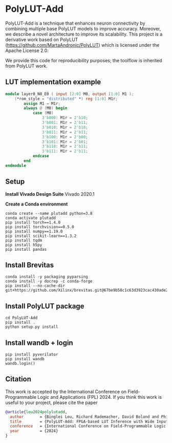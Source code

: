 # PolyLUT-Add
PolyLUT-Add is a technique that enhances neuron connectivity by combining multiple base PolyLUT models to improve accuracy. Moreover, we describe a novel architecture to improve its scalability.
This project is a derivative work based on PolyLUT (https://github.com/MartaAndronic/PolyLUT) which is licensed under the Apache License 2.0.

We provide this code for reproducibility purposes; the toolflow is inherited from PolyLUT work.

## LUT implementation example
```verilog
module layer0_N0_E0 ( input [2:0] M0, output [1:0] M1 );
    (*rom_style = "distributed" *) reg [1:0] M1r;
        assign M1 = M1r;
        always @ (M0) begin
            case (M0)
                3'b000: M1r = 2'b10;
                3'b001: M1r = 2'b11;
                3'b010: M1r = 2'b10;
                3'b011: M1r = 2'b11;
                3'b100: M1r = 2'b00;
                3'b101: M1r = 2'b01;
                3'b110: M1r = 2'b11;
                3'b111: M1r = 2'b11;
            endcase
        end
endmodule
```

## Setup
**Install Vivado Design Suite**
Vivado 2020.1

**Create a Conda environment**
```
conda create --name plutadd python=3.8
conda activate plutadd
pip install torch==1.4.0
pip install torchvision==0.5.0
pip install numpy==1.19.0
pip install scikit-learn==1.3.2
pip install tqdm
pip install h5py
pip install pandas
```

## Install Brevitas
```
conda install -y packaging pyparsing
conda install -y docrep -c conda-forge
pip install --no-cache-dir git+https://github.com/Xilinx/brevitas.git@67be9b58c1c63d3923cac430ade2552d0db67ba5
```

## Install PolyLUT package
```
cd PolyLUT-Add
pip install .
python setup.py install
```
## Install wandb + login
```
pip install pyverilator
pip install wandb
wandb.login()
```

## Citation
This work is accepted by the International Conference on Field-Programmable Logic and Applications (FPL) 2024.
If you think this work is useful to your project, please cite the paper 
```bibtex
@article{lou2024polylutadd,
  author       = {Binglei Lou, Richard Rademacher, David Boland and Philip HW Leong},
  title        = {PolyLUT-Add: FPGA-based LUT Inference with Wide Inputs},
  conference   = {International Conference on Field-Programmable Logic and Applications (FPL)},
  year         = {2024}
}
```
